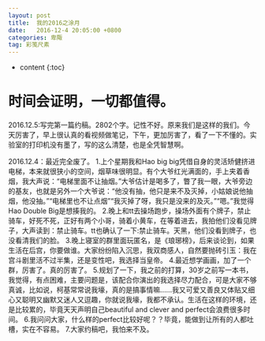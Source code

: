 ```yaml
---
layout: post
title:  我的2016之涂月
date:   2016-12-4 20:05:00 +0800
categories: 卑陬
tag: 彩笺尺素
---
```


* content
{:toc}


时间会证明，一切都值得。
====================================

2016.12.5:写完第一篇约稿。2802个字。记性不好。原来我们是这样的我们。今天厉害了，早上很认真的看视频做笔记，下午，更加厉害了，看了一下不懂的。实验室的打印机没有墨了，写的这么清楚，也是全凭智慧啊。

2016.12.4：最近完全废了。
1.上个星期我和Hao big big凭借自身的灵活矫健挤进电梯，本来就很狭小的空间，烟草味很明显。有个大爷红光满面的，手上夹着香烟，我大声说：“电梯里面不让抽烟。”大爷估计是喝多了，瞥了我一眼，大爷旁边的基友，也就是另外一个大爷说：“他没有抽，他只是来不及灭掉，小姑娘说他抽烟，他没抽。”“电梯里也不让点烟”“我灭掉了呀，我只是没来的及灭。”“嗯。”我觉得Hao Double Big是想揍我的。
2.晚上和tt去操场跑步，操场外面有个牌子，禁止骑车，好死不死，正好有两个小哥，骑着小黄车，在等着进去，我拍他们没看见牌子，大声读到：禁止骑车。tt也确认了一下:禁止骑车。天黑，他们没看到牌子，也没看清我们的脸。
3.晚上寝室的群里面玩匿名，是《琅琊榜》，后来谈论到，如果生活在后宫，你要做谁。大家纷纷陷入沉思，我双商感人，自然要抛砖引玉：我在宫斗剧里活不过半集，还是变性吧，我选择当皇帝。
4.最近想学画画，加了一个群，厉害了。真的厉害了。
5.规划了一下，我之前的打算，30岁之前写一本书，我觉得，有点困难，主要问题是，该配合你演出的我选择尽力配合，可是大家不够真诚，比如说，柯基常常说我壕，真的是搞事情嘛……我又可爱又善良又体贴又细心又聪明又幽默又迷人又逗趣，你就说我壕，我都不承认。生活在这样的环境，还是比较累的，毕竟天天声明自己beautiful and clever and perfect会浪费很多时间。
6.我问问大家，什么样的perfect比较好呢？？毕竟，能做到让所有的人都吐槽，实在不容易。
7.大家约稿吧，我怕来不及。